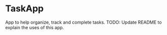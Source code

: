 # TaskApp
App to help organize, track and complete tasks.
TODO: Update README to explain the uses of this app.